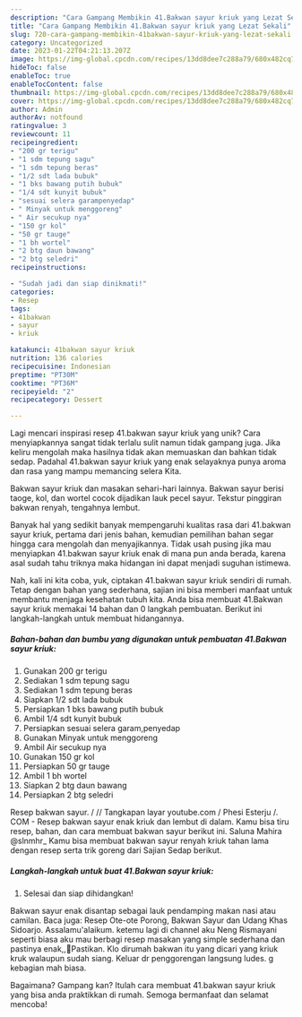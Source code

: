 ```yaml
---
description: "Cara Gampang Membikin 41.Bakwan sayur kriuk yang Lezat Sekali"
title: "Cara Gampang Membikin 41.Bakwan sayur kriuk yang Lezat Sekali"
slug: 720-cara-gampang-membikin-41bakwan-sayur-kriuk-yang-lezat-sekali
category: Uncategorized
date: 2023-01-22T04:21:13.207Z
image: https://img-global.cpcdn.com/recipes/13dd8dee7c288a79/680x482cq70/41bakwan-sayur-kriuk-foto-resep-utama.jpg
hideToc: false
enableToc: true
enableTocContent: false
thumbnail: https://img-global.cpcdn.com/recipes/13dd8dee7c288a79/680x482cq70/41bakwan-sayur-kriuk-foto-resep-utama.jpg
cover: https://img-global.cpcdn.com/recipes/13dd8dee7c288a79/680x482cq70/41bakwan-sayur-kriuk-foto-resep-utama.jpg
author: Admin
authorAv: notfound
ratingvalue: 3
reviewcount: 11
recipeingredient:
- "200 gr terigu"
- "1 sdm tepung sagu"
- "1 sdm tepung beras"
- "1/2 sdt lada bubuk"
- "1 bks bawang putih bubuk"
- "1/4 sdt kunyit bubuk"
- "sesuai selera garampenyedap"
- " Minyak untuk menggoreng"
- " Air secukup nya"
- "150 gr kol"
- "50 gr tauge"
- "1 bh wortel"
- "2 btg daun bawang"
- "2 btg seledri"
recipeinstructions:

- "Sudah jadi dan siap dinikmati!"
categories:
- Resep
tags:
- 41bakwan
- sayur
- kriuk

katakunci: 41bakwan sayur kriuk 
nutrition: 136 calories
recipecuisine: Indonesian
preptime: "PT30M"
cooktime: "PT36M"
recipeyield: "2"
recipecategory: Dessert

---
```





Lagi mencari inspirasi resep 41.bakwan sayur kriuk yang unik? Cara menyiapkannya sangat tidak terlalu sulit namun tidak gampang juga. Jika keliru mengolah maka hasilnya tidak akan memuaskan dan bahkan tidak sedap. Padahal 41.bakwan sayur kriuk yang enak selayaknya punya aroma dan rasa yang mampu memancing selera Kita.





Bakwan sayur kriuk dan masakan sehari-hari lainnya. Bakwan sayur berisi taoge, kol, dan wortel cocok dijadikan lauk pecel sayur. Tekstur pinggiran bakwan renyah, tengahnya lembut.

Banyak hal yang sedikit banyak mempengaruhi kualitas rasa dari 41.bakwan sayur kriuk, pertama dari jenis bahan, kemudian pemilihan bahan segar hingga cara mengolah dan menyajikannya. Tidak usah pusing jika mau menyiapkan 41.bakwan sayur kriuk enak di mana pun anda berada, karena asal sudah tahu triknya maka hidangan ini dapat menjadi suguhan istimewa.






Nah, kali ini kita coba, yuk, ciptakan 41.bakwan sayur kriuk sendiri di rumah. Tetap dengan bahan yang sederhana, sajian ini bisa memberi manfaat untuk membantu menjaga kesehatan tubuh kita. Anda bisa membuat 41.Bakwan sayur kriuk memakai 14 bahan dan 0 langkah pembuatan. Berikut ini langkah-langkah untuk membuat hidangannya.

<!--inarticleads1-->

##### Bahan-bahan dan bumbu yang digunakan untuk pembuatan 41.Bakwan sayur kriuk:

1. Gunakan 200 gr terigu
1. Sediakan 1 sdm tepung sagu
1. Sediakan 1 sdm tepung beras
1. Siapkan 1/2 sdt lada bubuk
1. Persiapkan 1 bks bawang putih bubuk
1. Ambil 1/4 sdt kunyit bubuk
1. Persiapkan sesuai selera garam,penyedap
1. Gunakan  Minyak untuk menggoreng
1. Ambil  Air secukup nya
1. Gunakan 150 gr kol
1. Persiapkan 50 gr tauge
1. Ambil 1 bh wortel
1. Siapkan 2 btg daun bawang
1. Persiapkan 2 btg seledri


Resep bakwan sayur. / // Tangkapan layar youtube.com / Phesi Esterju /. COM - Resep bakwan sayur enak kriuk dan lembut di dalam. Kamu bisa tiru resep, bahan, dan cara membuat bakwan sayur berikut ini. Saluna Mahira @slnmhr_ Kamu bisa membuat bakwan sayur renyah kriuk tahan lama dengan resep serta trik goreng dari Sajian Sedap berikut. 

<!--inarticleads2-->

##### Langkah-langkah untuk buat 41.Bakwan sayur kriuk:


1. Selesai dan siap dihidangkan!

Bakwan sayur enak disantap sebagai lauk pendamping makan nasi atau camilan. Baca juga: Resep Ote-ote Porong, Bakwan Sayur dan Udang Khas Sidoarjo. Assalamu&#39;alaikum. ketemu lagi di channel aku Neng Rismayani seperti biasa aku mau berbagi resep masakan yang simple sederhana dan pastinya enak,,🤗Pastikan. Klo dirumah bakwan itu yang dicari yang kriuk kruk walaupun sudah siang. Keluar dr penggorengan langsung ludes. g kebagian mah biasa. 

Bagaimana? Gampang kan? Itulah cara membuat 41.bakwan sayur kriuk yang bisa anda praktikkan di rumah. Semoga bermanfaat dan selamat mencoba!

